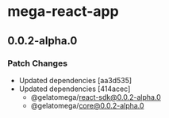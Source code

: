 # mega-react-app

## 0.0.2-alpha.0

### Patch Changes

- Updated dependencies [aa3d535]
- Updated dependencies [414acec]
  - @gelatomega/react-sdk@0.0.2-alpha.0
  - @gelatomega/core@0.0.2-alpha.0
